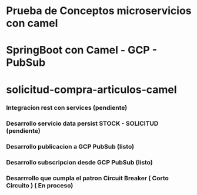 # Prueba de Conceptos microservicios con camel
# SpringBoot con Camel - GCP - PubSub
# solicitud-compra-articulos-camel

### Integracion rest con services (pendiente)

### Desarrollo servicio data persist STOCK - SOLICITUD (pendiente)

### Desarrollo publicacion a GCP PubSub (listo)

### Desarrollo subscripcion desde GCP PubSub (listo)

### Desarrrollo que cumpla el patron Circuit Breaker ( Corto Circuito ) ( En proceso)


